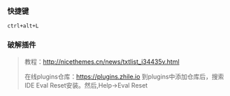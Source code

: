 ### 快捷键

```
ctrl+alt+L
```

### 破解插件

>教程：http://nicethemes.cn/news/txtlist_i34435v.html
>
>在线plugins仓库：https://plugins.zhile.io  到plugins中添加仓库后，搜索IDE Eval Reset安装。然后,Help->Eval Reset
